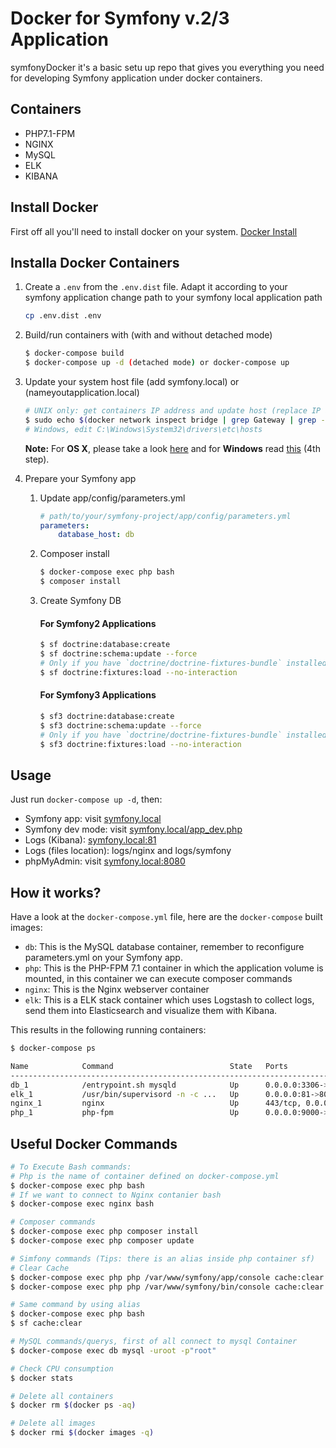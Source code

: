 # Docker for Symfony v.2/3 Application 
symfonyDocker it's a basic setu up repo that gives you everything you need for developing Symfony application under docker containers. 

## Containers
* PHP7.1-FPM
* NGINX
* MySQL
* ELK
* KIBANA


## Install Docker
First off all you'll need to install docker on your system.
[Docker Install](https://docs.docker.com/install/#supported-platforms)


## Installa Docker Containers

1. Create a `.env` from the `.env.dist` file. Adapt it according to your symfony application
change path to your symfony local application path

    ```bash
    cp .env.dist .env
    ```


2. Build/run containers with (with and without detached mode)

    ```bash
    $ docker-compose build
    $ docker-compose up -d (detached mode) or docker-compose up
    ```

3. Update your system host file (add symfony.local) or (nameyoutapplication.local)

    ```bash
    # UNIX only: get containers IP address and update host (replace IP according to your configuration) 
    $ sudo echo $(docker network inspect bridge | grep Gateway | grep -o -E '[0-9\.]+') "symfony.local" >> /etc/hosts
    # Windows, edit C:\Windows\System32\drivers\etc\hosts
    ```
    
    **Note:** For **OS X**, please take a look [here](https://docs.docker.com/docker-for-mac/networking/) and for **Windows** read [this](https://docs.docker.com/docker-for-windows/#/step-4-explore-the-application-and-run-examples) (4th step).

4. Prepare your Symfony app
    1. Update app/config/parameters.yml

        ```yml
        # path/to/your/symfony-project/app/config/parameters.yml
        parameters:
            database_host: db
        ```

    2. Composer install

        ```bash
        $ docker-compose exec php bash
        $ composer install
        ```
        
    3. Create Symfony DB
        
        #### For Symfony2 Applications
        ```bash
        $ sf doctrine:database:create
        $ sf doctrine:schema:update --force
        # Only if you have `doctrine/doctrine-fixtures-bundle` installed
        $ sf doctrine:fixtures:load --no-interaction
        ```
        
        #### For Symfony3 Applications
        ```bash
        $ sf3 doctrine:database:create
        $ sf3 doctrine:schema:update --force
        # Only if you have `doctrine/doctrine-fixtures-bundle` installed
        $ sf3 doctrine:fixtures:load --no-interaction
        ```

## Usage

Just run `docker-compose up -d`, then:

* Symfony app: visit [symfony.local](http://symfony.local)  
* Symfony dev mode: visit [symfony.local/app_dev.php](http://symfony.local/app_dev.php)  
* Logs (Kibana): [symfony.local:81](http://symfony.local:81)
* Logs (files location): logs/nginx and logs/symfony
* phpMyAdmin: visit [symfony.local:8080](http://symfony.local:8080)


## How it works?

Have a look at the `docker-compose.yml` file, here are the `docker-compose` built images:

* `db`: This is the MySQL database container, remember to reconfigure parameters.yml on your Symfony app.
* `php`: This is the PHP-FPM 7.1 container in which the application volume is mounted, in this container we can execute composer commands
* `nginx`: This is the Nginx webserver container
* `elk`: This is a ELK stack container which uses Logstash to collect logs, send them into Elasticsearch and visualize them with Kibana.


This results in the following running containers:

```bash
$ docker-compose ps
```

```bash
Name            Command                          State   Ports            
--------------------------------------------------------------------------------------------------
db_1            /entrypoint.sh mysqld            Up      0.0.0.0:3306->3306/tcp      
elk_1           /usr/bin/supervisord -n -c ...   Up      0.0.0.0:81->80/tcp          
nginx_1         nginx                            Up      443/tcp, 0.0.0.0:80->80/tcp
php_1           php-fpm                          Up      0.0.0.0:9000->9000/tcp      
```

## Useful Docker Commands

```bash
# To Execute Bash commands:
# Php is the name of container defined on docker-compose.yml
$ docker-compose exec php bash
# If we want to connect to Nginx contanier bash
$ docker-compose exec nginx bash
```

```bash
# Composer commands
$ docker-compose exec php composer install
$ docker-compose exec php composer update
```

```bash
# Simfony commands (Tips: there is an alias inside php container sf)
# Clear Cache
$ docker-compose exec php php /var/www/symfony/app/console cache:clear # Symfony2
$ docker-compose exec php php /var/www/symfony/bin/console cache:clear # Symfony3
```

```bash
# Same command by using alias
$ docker-compose exec php bash
$ sf cache:clear
```

```bash
# MySQL commands/querys, first of all connect to mysql Container
$ docker-compose exec db mysql -uroot -p"root"
```

```bash
# Check CPU consumption
$ docker stats
```

```bash
# Delete all containers
$ docker rm $(docker ps -aq)
```

```bash
# Delete all images
$ docker rmi $(docker images -q)
```

